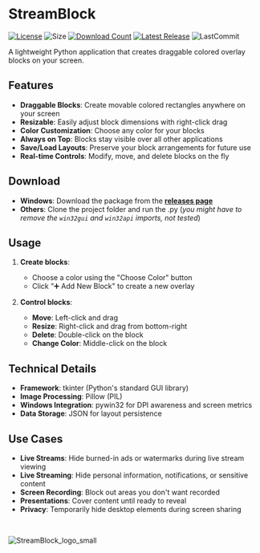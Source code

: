 # StreamBlock
[![License](https://img.shields.io/github/license/mirbyte/StreamBlock?color=black)](https://raw.githubusercontent.com/mirbyte/StreamBlock/master/LICENSE)
![Size](https://img.shields.io/github/repo-size/mirbyte/StreamBlock?label=size&color=black)
[![Download Count](https://img.shields.io/github/downloads/mirbyte/StreamBlock/total?color=black)](https://github.com/mirbyte/StreamBlock/releases)
[![Latest Release](https://img.shields.io/github/release/mirbyte/StreamBlock.svg?color=black)](https://github.com/mirbyte/StreamBlock/releases/latest)
![LastCommit](https://img.shields.io/github/last-commit/mirbyte/StreamBlock?color=black&label=repo+updated)

A lightweight Python application that creates draggable colored overlay blocks on your screen.

## Features
- **Draggable Blocks**: Create movable colored rectangles anywhere on your screen
- **Resizable**: Easily adjust block dimensions with right-click drag
- **Color Customization**: Choose any color for your blocks
- **Always on Top**: Blocks stay visible over all other applications
- **Save/Load Layouts**: Preserve your block arrangements for future use
- **Real-time Controls**: Modify, move, and delete blocks on the fly

## Download
- **Windows**: Download the package from the **[releases page](https://github.com/mirbyte/StreamBlock/releases/latest)**
- **Others**: Clone the project folder and run the .py (*you might have to remove the `win32gui` and `win32api` imports, not tested*)

## Usage
1. **Create blocks**:
    - Choose a color using the "Choose Color" button
    - Click "➕ Add New Block" to create a new overlay

2. **Control blocks**:
    - **Move**: Left-click and drag
    - **Resize**: Right-click and drag from bottom-right
    - **Delete**: Double-click on the block
    - **Change Color**: Middle-click on the block

## Technical Details
- **Framework**: tkinter (Python's standard GUI library)
- **Image Processing**: Pillow (PIL)
- **Windows Integration**: pywin32 for DPI awareness and screen metrics
- **Data Storage**: JSON for layout persistence


## Use Cases
- **Live Streams**: Hide burned-in ads or watermarks during live stream viewing
- **Live Streaming**: Hide personal information, notifications, or sensitive content
- **Screen Recording**: Block out areas you don't want recorded
- **Presentations**: Cover content until ready to reveal
- **Privacy**: Temporarily hide desktop elements during screen sharing

<br>

![StreamBlock_logo_small](https://github.com/user-attachments/assets/817db0da-9c06-4d42-b9cc-019d15fc2542)


